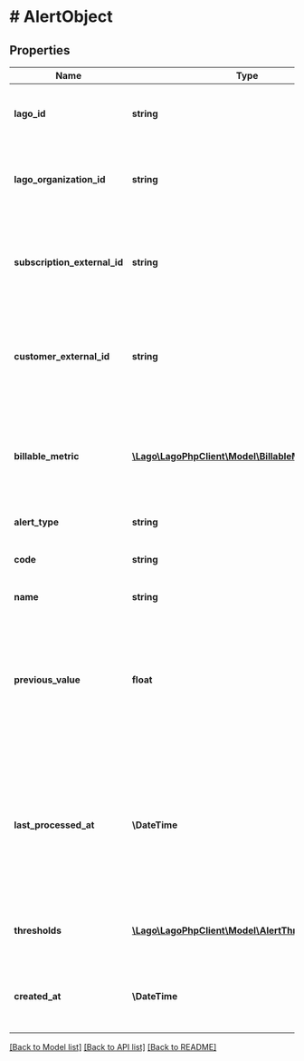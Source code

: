 # # AlertObject

## Properties

Name | Type | Description | Notes
------------ | ------------- | ------------- | -------------
**lago_id** | **string** | Unique identifier of the alert, created by Lago. |
**lago_organization_id** | **string** | Unique identifier of the organization, created by Lago. |
**subscription_external_id** | **string** | The subscription external unique identifier (provided by your own application). |
**customer_external_id** | **string** | The customer external unique identifier (provided by your own application). |
**billable_metric** | [**\Lago\LagoPhpClient\Model\BillableMetricObject**](BillableMetricObject.md) | The billable metric associated with the alert. Only for alerts based on a billable metric. |
**alert_type** | **string** | The type of alert. |
**code** | **string** | Unique code used to identify the alert. |
**name** | **string** | The name of the alert. |
**previous_value** | **float** | When the system checked if this alert should be triggered, this value was retrieved and checked against the thresholds. |
**last_processed_at** | **\DateTime** | The date and time in UTC (ISO 8601) when the system checked if this alert should be triggered. Null until it&#39;s processed for the first time. |
**thresholds** | [**\Lago\LagoPhpClient\Model\AlertThresholdObject[]**](AlertThresholdObject.md) | Array of thresholds associated with the alert. |
**created_at** | **\DateTime** | The date and time in UTC (ISO 8601) when the alert was created. |

[[Back to Model list]](../../README.md#models) [[Back to API list]](../../README.md#endpoints) [[Back to README]](../../README.md)
